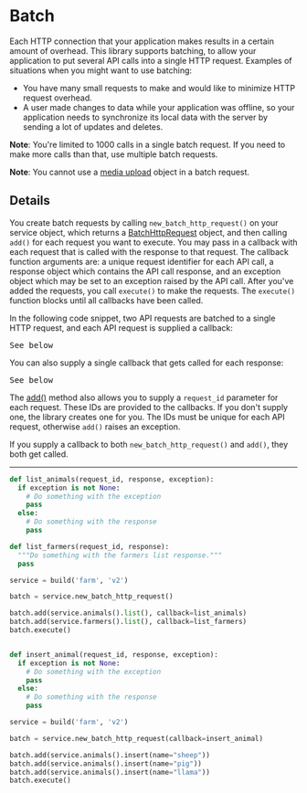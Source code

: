 # Batch

Each HTTP connection that your application makes results in a certain amount of overhead.
This library supports batching,
to allow your application to put several API calls into a single HTTP request.
Examples of situations when you might want to use batching:
* You have many small requests to make and would like to minimize HTTP request overhead.
* A user made changes to data while your application was offline,
  so your application needs to synchronize its local data with the server
  by sending a lot of updates and deletes.
  
**Note**: You're limited to 1000 calls in a single batch request.
If you need to make more calls than that, use multiple batch requests.

**Note**: You cannot use a
[media upload](/api-client-library/python/guide/media_upload)
object in a batch request.

## Details
You create batch requests by calling `new_batch_http_request()` on your service
object, which returns a
[BatchHttpRequest](https://google.github.io/google-api-python-client/docs/epy/googleapiclient.http.BatchHttpRequest-class.html)
object, and then calling `add()` for each request you want to execute.
You may pass in a callback with each request that is called with the response to that request.
The callback function arguments are:
a unique request identifier for each API call,
a response object which contains the API call response,
and an exception object which may be set to an exception raised by the API call.
After you've added the requests, you call `execute()` to make the requests.
The `execute()` function blocks until all callbacks have been called.

In the following code snippet,
two API requests are batched to a single HTTP request,
and each API request is supplied a callback:
  <pre class="prettyprint">
See below</pre>
You can also supply a single callback that gets called for each response:

  <pre class="prettyprint">See below</pre>

The
[add()](https://google.github.io/google-api-python-client/docs/epy/googleapiclient.http.BatchHttpRequest-class.html#add)
method also allows you to supply a <code>request_id</code> parameter for each request.
These IDs are provided to the callbacks.
If you don't supply one, the library creates one for you.
The IDs must be unique for each API request,
otherwise `add()` raises an exception.

If you supply a callback to both `new_batch_http_request()` and `add()`, they both get called.
 

---

```python
def list_animals(request_id, response, exception):
  if exception is not None:
    # Do something with the exception
    pass
  else:
    # Do something with the response
    pass

def list_farmers(request_id, response):
  """Do something with the farmers list response."""
  pass

service = build('farm', 'v2')

batch = service.new_batch_http_request()

batch.add(service.animals().list(), callback=list_animals)
batch.add(service.farmers().list(), callback=list_farmers)
batch.execute()
```

```python

def insert_animal(request_id, response, exception):
  if exception is not None:
    # Do something with the exception
    pass
  else:
    # Do something with the response
    pass

service = build('farm', 'v2')

batch = service.new_batch_http_request(callback=insert_animal)

batch.add(service.animals().insert(name="sheep"))
batch.add(service.animals().insert(name="pig"))
batch.add(service.animals().insert(name="llama"))
batch.execute()
```
